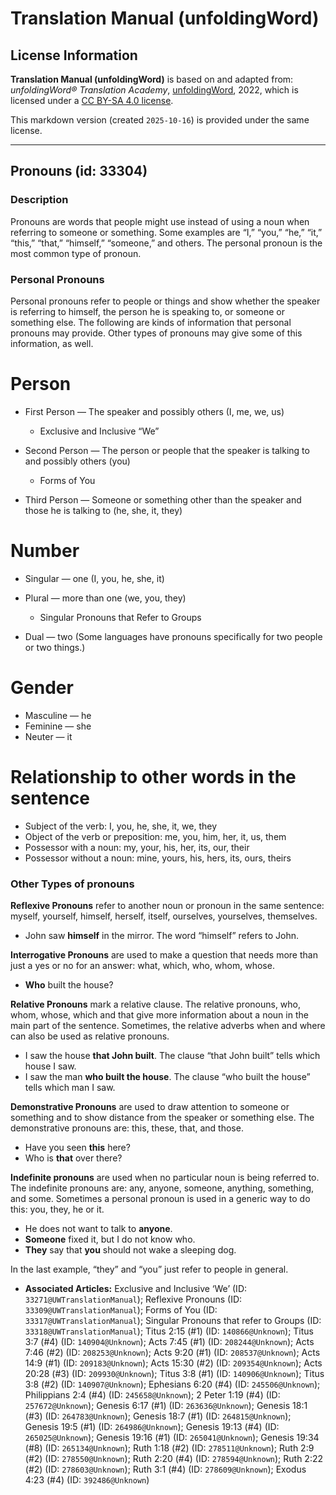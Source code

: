 # Translation Manual (unfoldingWord)

## License Information

**Translation Manual (unfoldingWord)** is based on and adapted from: _unfoldingWord® Translation Academy_, [unfoldingWord](https://unfoldingword.org/utw), 2022, which is licensed under a [CC BY-SA 4.0 license](https://creativecommons.org/licenses/by-sa/4.0/legalcode.en).

This markdown version (created `2025-10-16`) is provided under the same license.



--------------------------------

## Pronouns (id: 33304)

### Description

Pronouns are words that people might use instead of using a noun when referring to someone or something. Some examples are “I,” “you,” “he,” “it,” “this,” “that,” “himself,” “someone,” and others. The personal pronoun is the most common type of pronoun.

### Personal Pronouns

Personal pronouns refer to people or things and show whether the speaker is referring to himself, the person he is speaking to, or someone or something else. The following are kinds of information that personal pronouns may provide. Other types of pronouns may give some of this information, as well.

Person
======

* First Person — The speaker and possibly others (I, me, we, us)

    + Exclusive and Inclusive “We”
* Second Person — The person or people that the speaker is talking to and possibly others (you)

    + Forms of You
* Third Person — Someone or something other than the speaker and those he is talking to (he, she, it, they)

Number
======

* Singular — one (I, you, he, she, it)
* Plural — more than one (we, you, they)

    + Singular Pronouns that Refer to Groups
* Dual — two (Some languages have pronouns specifically for two people or two things.)

Gender
======

* Masculine — he
* Feminine — she
* Neuter — it

Relationship to other words in the sentence
===========================================

* Subject of the verb: I, you, he, she, it, we, they
* Object of the verb or preposition: me, you, him, her, it, us, them
* Possessor with a noun: my, your, his, her, its, our, their
* Possessor without a noun: mine, yours, his, hers, its, ours, theirs

### Other Types of pronouns

**Reflexive Pronouns** refer to another noun or pronoun in the same sentence: myself, yourself, himself, herself, itself, ourselves, yourselves, themselves.

* John saw **himself** in the mirror. The word “himself” refers to John.

**Interrogative Pronouns** are used to make a question that needs more than just a yes or no for an answer: what, which, who, whom, whose.

* **Who** built the house?

**Relative Pronouns** mark a relative clause. The relative pronouns, who, whom, whose, which and that give more information about a noun in the main part of the sentence. Sometimes, the relative adverbs when and where can also be used as relative pronouns.

* I saw the house **that John built**. The clause “that John built” tells which house I saw.
* I saw the man **who built the house**. The clause “who built the house” tells which man I saw.

**Demonstrative Pronouns** are used to draw attention to someone or something and to show distance from the speaker or something else. The demonstrative pronouns are: this, these, that, and those.

* Have you seen **this** here?
* Who is **that** over there?

**Indefinite pronouns** are used when no particular noun is being referred to. The indefinite pronouns are: any, anyone, someone, anything, something, and some. Sometimes a personal pronoun is used in a generic way to do this: you, they, he or it.

* He does not want to talk to **anyone**.
* **Someone** fixed it, but I do not know who.
* **They** say that **you** should not wake a sleeping dog.

In the last example, “they” and “you” just refer to people in general.

* **Associated Articles:** Exclusive and Inclusive ‘We’ (ID: `33271@UWTranslationManual`); Reflexive Pronouns (ID: `33309@UWTranslationManual`); Forms of You (ID: `33317@UWTranslationManual`); Singular Pronouns that refer to Groups (ID: `33318@UWTranslationManual`); Titus 2:15 (#1) (ID: `140866@Unknown`); Titus 3:7 (#4) (ID: `140904@Unknown`); Acts 7:45 (#1) (ID: `208244@Unknown`); Acts 7:46 (#2) (ID: `208253@Unknown`); Acts 9:20 (#1) (ID: `208537@Unknown`); Acts 14:9 (#1) (ID: `209183@Unknown`); Acts 15:30 (#2) (ID: `209354@Unknown`); Acts 20:28 (#3) (ID: `209930@Unknown`); Titus 3:8 (#1) (ID: `140906@Unknown`); Titus 3:8 (#2) (ID: `140907@Unknown`); Ephesians 6:20 (#4) (ID: `245506@Unknown`); Philippians 2:4 (#4) (ID: `245658@Unknown`); 2 Peter 1:19 (#4) (ID: `257672@Unknown`); Genesis 6:17 (#1) (ID: `263636@Unknown`); Genesis 18:1 (#3) (ID: `264783@Unknown`); Genesis 18:7 (#1) (ID: `264815@Unknown`); Genesis 19:5 (#1) (ID: `264986@Unknown`); Genesis 19:13 (#4) (ID: `265025@Unknown`); Genesis 19:16 (#1) (ID: `265041@Unknown`); Genesis 19:34 (#8) (ID: `265134@Unknown`); Ruth 1:18 (#2) (ID: `278511@Unknown`); Ruth 2:9 (#2) (ID: `278550@Unknown`); Ruth 2:20 (#4) (ID: `278594@Unknown`); Ruth 2:22 (#2) (ID: `278603@Unknown`); Ruth 3:1 (#4) (ID: `278609@Unknown`); Exodus 4:23 (#4) (ID: `392486@Unknown`)

